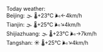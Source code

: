 Today weather:  
Beijing: 🌫  🌡️+23°C 🌬️←4km/h  
Tianjin: 🌫  🌡️+25°C 🌬️↘4km/h  
Shijiazhuang: 🌫  🌡️+23°C 🌬️→7km/h  
Tangshan: ☀️   🌡️+25°C 🌬️↘4km/h  
